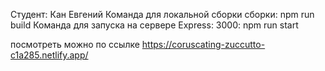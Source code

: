 Студент: Кан Евгений
Команда для локальной сборки сборки: npm run build
Команда для запуска на сервере Express: 3000: npm run start

посмотреть можно по ссылке https://coruscating-zuccutto-c1a285.netlify.app/

